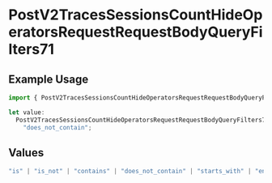 # PostV2TracesSessionsCountHideOperatorsRequestRequestBodyQueryFilters71

## Example Usage

```typescript
import { PostV2TracesSessionsCountHideOperatorsRequestRequestBodyQueryFilters71 } from "@orq-ai/node/models/operations";

let value:
  PostV2TracesSessionsCountHideOperatorsRequestRequestBodyQueryFilters71 =
    "does_not_contain";
```

## Values

```typescript
"is" | "is_not" | "contains" | "does_not_contain" | "starts_with" | "ends_with" | "is_empty" | "is_not_empty"
```